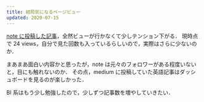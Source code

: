 ```yaml
---
title: 結局気になるページビュー
updated: 2020-07-15
---
```


[note に投稿した記事](https://note.com/sochan/n/nd3480b6c0b44)，全然ビューが行かなくて少しテンション下がる．
現時点で 24 views，自分で見た回数も入っているらしいので，実際はさらに少ないのか．

まあまあ面白い内容かと思ったが，note は元々のフォロワーがある程度いないと，目にも触れないのか．
その点，medium に投稿していた英語記事はダッシュボードを見るのが楽しかった．

BI 系はもう少し勉強したので，少しずつ記事数を増やしていきたい．

